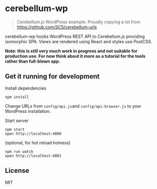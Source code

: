 # cerebellum-wp

> Cerebellum.js WordPress example. Proudly copying a lot from https://github.com/SC5/cerebellum-urls

cerebellum-wp hooks WordPress REST API to Cerebellum.js providing isomorphic SPA. Views are rendered using React and styles use PostCSS. 

**Note: this is still very much work in progress and not suitable for production use. For now think about it more as a tutorial for the tools rather than full-blown app.**

## Get it running for development

Install dependencies

	npm install
	
Change URLs from `config/api.js`and `config/api-browser.js` to your WordPress installation.

Start server

	npm start
	open http://localhost:4000
	
(optional, for hot reload hotness)

	npm run watch
	open http://localhost:4001
	
	
## License

MIT